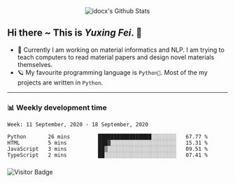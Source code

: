 <div align="center">
    <img align="center" src="https://github-readme-stats.vercel.app/api?username=idocx&show_icons=true&hide_border=true" alt="idocx's Github Stats"></img>
</div>

## Hi there ~ This is *Yuxing Fei*. ‍👋

- 🚀 Currently I am working on material informatics and NLP. I am trying to teach computers to read material papers and design novel materials themselves.
- 🪐 My favourite programming language is `Python🐍`. Most of the my projects are written in `Python`.

---

### 📊 Weekly development time
<!--START_SECTION:waka-->
```text
Week: 11 September, 2020 - 18 September, 2020

Python       26 mins         █████████████████░░░░░░░░   67.77 % 
HTML         5 mins          ███▓░░░░░░░░░░░░░░░░░░░░░   15.31 % 
JavaScript   3 mins          ██▒░░░░░░░░░░░░░░░░░░░░░░   09.51 % 
TypeScript   2 mins          ██░░░░░░░░░░░░░░░░░░░░░░░   07.41 % 
```
<!--END_SECTION:waka-->

### 

![Visitor Badge](https://visitor-badge.laobi.icu/badge?page_id=idocx.idocx)